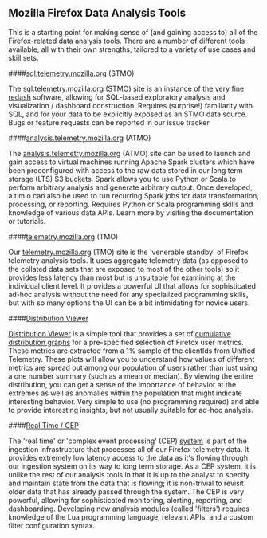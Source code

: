 Mozilla Firefox Data Analysis Tools
-----------------------------------

This is a starting point for making sense of (and gaining access to) all of the
Firefox-related data analysis tools. There are a number of different tools
available, all with their own strengths, tailored to a variety of use cases and
skill sets.

####[sql.telemetry.mozilla.org](stmo.md) (STMO)

The [sql.telemetry.mozilla.org](https://sql.telemetry.mozilla.org) (STMO) site
is an instance of the very fine [redash](https://redash.io/) software, allowing
for SQL-based exploratory analysis and visualization / dashboard
construction. Requires (surprise!)  familiarity with SQL, and for your data to
be explicitly exposed as an STMO data source. Bugs or feature requests can be
reported in our issue tracker.

####[analysis.telemetry.mozilla.org](spark.md) (ATMO)

The
[analysis.telemetry.mozilla.org](https://https://analysis.telemetry.mozilla.org)
(ATMO) site can be used to launch and gain access to virtual machines running
Apache Spark clusters which have been preconfigured with access to the raw data
stored in our long term storage (LTS) S3 buckets. Spark allows you to use
Python or Scala to perform arbitrary analysis and generate arbitrary
output. Once developed, a.t.m.o can also be used to run recurring Spark jobs
for data transformation, processing, or reporting. Requires Python or Scala
programming skills and knowledge of various data APIs. Learn more by visiting
the documentation or tutorials.

####[telemetry.mozilla.org](analysis_intro.md) (TMO)

Our [telemetry.mozilla.org](https://telemetry.mozilla.org) (TMO) site is the
'venerable standby' of Firefox telemetry analysis tools. It uses aggregate
telemetry data (as opposed to the collated data sets that are exposed to most
of the other tools) so it provides less latency than most but is unsuitable for
examining at the individual client level. It provides a powerful UI that allows
for sophisticated ad-hoc analysis without the need for any specialized
programming skills, but with so many options the UI can be a bit intimidating
for novice users.

####[Distribution Viewer](distribution_viewer.md)

[Distribution Viewer](https://gauss.telemetry.mozilla.org) is a simple tool
that provides a set of [cumulative distribution
graphs](http://math.stackexchange.com/questions/52400/what-is-cdf-cumulative-distribution-function)
for a pre-specified selection of Firefox user metrics. These metrics are
extracted from a 1% sample of the clientIds from Unified Telemetry. These plots
will allow you to understand how values of different metrics are spread out
among our population of users rather than just using a one number summary (such
as a mean or median). By viewing the entire distribution, you can get a sense
of the importance of behavior at the extremes as well as anomalies within the
population that might indicate interesting behavior. Very simple to use (no
programming required) and able to provide interesting insights, but not usually
suitable for ad-hoc analysis.

####[Real Time / CEP](../cookbooks/realtime_analysis_plugin.md)

The 'real time' or 'complex event processing' (CEP)
[system](https://pipeline-cep.prod.mozaws.net/) is part of the ingestion
infrastructure that processes all of our Firefox telemetry data. It provides
extremely low latency access to the data as it's flowing through our ingestion
system on its way to long term storage. As a CEP system, it is unlike the rest
of our analysis tools in that it is up to the analyst to specify and maintain
state from the data that is flowing; it is non-trivial to revisit older data
that has already passed through the system. The CEP is very powerful, allowing
for sophisticated monitoring, alerting, reporting, and dashboarding. Developing
new analysis modules (called 'filters') requires knowledge of the Lua
programming language, relevant APIs, and a custom filter configuration syntax.
